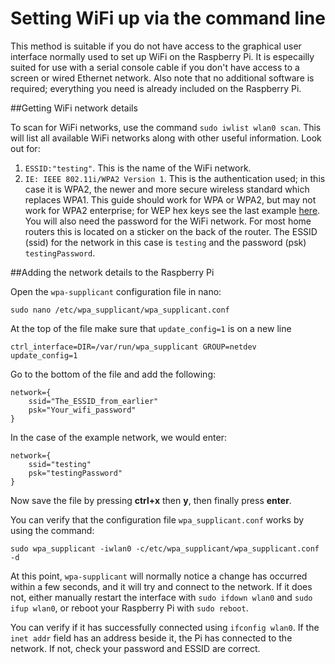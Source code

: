 # Setting WiFi up via the command line


This method is suitable if you do not have access to the graphical user interface normally used to set up WiFi on the Raspberry Pi. It is especailly suited for use with a serial console cable if you don't have access to a screen or wired Ethernet network. Also note that no additional software is required; everything you need is already included on the Raspberry Pi.   

##Getting WiFi network details  

To scan for WiFi networks, use the command `sudo iwlist wlan0 scan`. This will list all available WiFi networks along with other useful information. Look out for:

1. `ESSID:"testing"`. This is the name of the WiFi network.   
1. `IE: IEEE 802.11i/WPA2 Version 1`. This is the authentication used; in this case it is WPA2, the newer and more secure wireless standard which replaces WPA1. This guide should work for WPA or WPA2, but may not work for WPA2 enterprise; for WEP hex keys see the last example [here](http://netbsd.gw.com/cgi-bin/man-cgi?wpa_supplicant.conf+5+NetBSD-current).   
You will also need the password for the WiFi network. For most home routers this is located on a sticker on the back of the router. The ESSID (ssid) for the network in this case is `testing` and the password (psk) `testingPassword`.

##Adding the network details to the Raspberry Pi
   
Open the `wpa-supplicant` configuration file in nano:

`sudo nano /etc/wpa_supplicant/wpa_supplicant.conf`  

At the top of the file make sure that `update_config=1` is on a new line

```
ctrl_interface=DIR=/var/run/wpa_supplicant GROUP=netdev
update_config=1
```

Go to the bottom of the file and add the following:   

```
network={
    ssid="The_ESSID_from_earlier"
    psk="Your_wifi_password"
}
```

In the case of the example network, we would enter:  

```
network={
    ssid="testing"
    psk="testingPassword"
}
```
   
Now save the file by pressing **ctrl+x** then **y**, then finally press **enter**.  

You can verify that the configuration file `wpa_supplicant.conf` works by using the command:

```
sudo wpa_supplicant -iwlan0 -c/etc/wpa_supplicant/wpa_supplicant.conf -d
```

At this point, `wpa-supplicant` will normally notice a change has occurred within a few seconds, and it will try and connect to the network. If it does not, either manually restart the interface with `sudo ifdown wlan0` and `sudo ifup wlan0`, or reboot your Raspberry Pi with `sudo reboot`.   

You can verify if it has successfully connected using `ifconfig wlan0`. If the `inet addr` field has an address beside it, the Pi has connected to the network. If not, check your password and ESSID are correct.   
